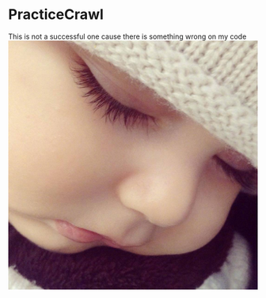 # PracticeCrawl
  This is not a successful one cause there is something wrong on my code
 ![image](https://github.com/doublechenfor/PracticeCrawl/blob/master/ko.jpg) 
